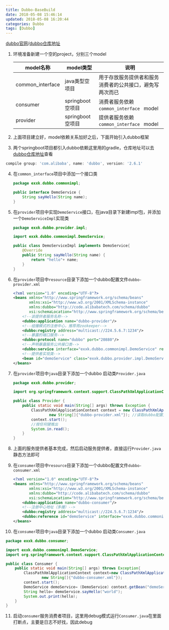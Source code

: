 ```yaml
---
title: Dubbo-BaseBuild
date: 2018-05-08 15:46:14
updated: 2018-05-08 16:20:44
categories: Dubbo
tags: [Dubbo]
---
```




[dubbo官网](https://dubbo.incubator.apache.org/)/[dubbo仓库地址](https://mvnrepository.com/artifact/com.alibaba/dubbo)

1. 环境准备新建一个空的project，分别三个model

   | model名称        | model类型        | 说明                                                     |
   | ---------------- | ---------------- | -------------------------------------------------------- |
   | common_interface | java类型空项目   | 用于存放服务提供者和服务消费者的公共接口，避免写两次而已 |
   | consumer         | springboot空项目 | 消费者服务依赖`common_interface `  model                 |
   | provider         | springboot空项目 | 提供者服务依赖`common_interface `  model                 |

2.  上面项目建立好，model依赖关系加好之后，下面开始引入dubbo框架

3.  两个springboot项目都引入dubbo依赖这里用的gradle，仓库地址可以去[dubbo仓库地址](https://mvnrepository.com/artifact/com.alibaba/dubbo)查看

   ```groovy
   compile group: 'com.alibaba', name: 'dubbo', version: '2.6.1'
   ```

4. 在`common_interface`项目中添加一个接口类

   ```java
   package exxk.dubbo.commonimpl;

   public interface DemoService {
       String sayHello(String name);
   }
   ```

5. 在`provider`项目中实现`DemoService`接口，在java目录下新建impl包，并添加一个`DemoServiceImpl`实现类

   ```java
   package exxk.dubbo.provider.impl;

   import exxk.dubbo.commonimpl.DemoService;

   public class DemoServiceImpl implements DemoService{
       @Override
       public String sayHello(String name) {
           return "hello"+ name;
       }
   }
   ```

6. 在`provider`项目中`resource`目录下添加一个dubbo配置文件`dubbo-provider.xml`

   ```xml
   <?xml version="1.0" encoding="UTF-8"?>
   <beans xmlns="http://www.springframework.org/schema/beans"
          xmlns:xsi="http://www.w3.org/2001/XMLSchema-instance"
          xmlns:dubbo="http://code.alibabatech.com/schema/dubbo"
          xsi:schemaLocation="http://www.springframework.org/schema/beans http://www.springframework.org/schema/beans/spring-beans.xsd http://code.alibabatech.com/schema/dubbo http://code.alibabatech.com/schema/dubbo/dubbo.xsd">
       <!--该提供者服务名称-->
       <dubbo:application name="dubbo-provider"/>
       <!--组播模式的注册中心，推荐用zookeeper-->
       <dubbo:registry address="multicast://224.5.6.7:1234"/>
       <!--暴露的端口服务-->
       <dubbo:protocol name="dubbo" port="20880"/>
       <!--声明暴露服务公共接口类-->
       <dubbo:service interface="exxk.dubbo.commonimpl.DemoService" ref="demoService"/>
       <!--提供者实现类-->
       <bean id="demoService" class="exxk.dubbo.provider.impl.DemoServiceImpl"/>
   </beans>
   ```

7. 在`provider`项目中`java`目录下添加一个dubbo 启动类`Provider.java`

   ```java
   package exxk.dubbo.provider;

   import org.springframework.context.support.ClassPathXmlApplicationContext;

   public class Provider {
       public static void main(String[] args) throws Exception {
           ClassPathXmlApplicationContext context = new ClassPathXmlApplicationContext(
                   new String[]{"dubbo-provider.xml"}); //读取dubbo配置文件
           context.start();
           //按任何键推出
           System.in.read();
       }
   }
   ```

8. 上面的服务提供者基本完成，然后启动服务提供者，直接运行`Provider.java`静态方法即可

9. 在`consumer`项目中`resource`目录下添加一个dubbo配置文件`dubbo-consumer.xml`

   ```xml
   <?xml version="1.0" encoding="UTF-8"?>
   <beans xmlns="http://www.springframework.org/schema/beans"
          xmlns:xsi="http://www.w3.org/2001/XMLSchema-instance"
          xmlns:dubbo="http://code.alibabatech.com/schema/dubbo"
          xsi:schemaLocation="http://www.springframework.org/schema/beans http://www.springframework.org/schema/beans/spring-beans.xsd http://code.alibabatech.com/schema/dubbo http://code.alibabatech.com/schema/dubbo/dubbo.xsd">
       <dubbo:application name="dubbo-consumer"/>
       <!--注册中心地址（多播）-->
       <dubbo:registry address="multicast://224.5.6.7:1234"/>
       <dubbo:reference id="demoService" interface="exxk.dubbo.commonimpl.DemoService"/>
   </beans>
   ```

10. 在`consumer`项目中`java`目录下添加一个dubbo 启动类`Consumer.java`

   ```java
   package exxk.dubbo.consumer;

   import exxk.dubbo.commonimpl.DemoService;
   import org.springframework.context.support.ClassPathXmlApplicationContext;

   public class Consumer {
       public static void main(String[] args) throws Exception{
           ClassPathXmlApplicationContext context=new ClassPathXmlApplicationContext(
                   new String[]{"dubbo-consumer.xml"});
           context.start();
           DemoService demoService= (DemoService) context.getBean("demoService");
           String hello= demoService.sayHello("world");
           System.out.print(hello);
       }
   }
   ```

11. 启动`consumer`服务消费者项目，这里用debug模式运行`Consumer.java`在里面打断点，主要是日志不好找，因此debug
